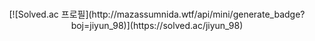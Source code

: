 ### 
<div align="center>
<img src="https://img.shields.io/badge/Spring-6DB33F?style=flat&logo=Spring&logoColor=white"/>
                                                                                            </div>

<div align="center">
[![Solved.ac
프로필](http://mazassumnida.wtf/api/mini/generate_badge?boj=jiyun_98)](https://solved.ac/jiyun_98)
                   </div>

<!--
**jiyunlog/jiyunlog** is a ✨ _special_ ✨ repository because its `README.md` (this file) appears on your GitHub profile.

Here are some ideas to get you started:

- 🔭 I’m currently working on ...
- 🌱 I’m currently learning ...
- 👯 I’m looking to collaborate on ...
- 🤔 I’m looking for help with ...
- 💬 Ask me about ...
- 📫 How to reach me: ...
- 😄 Pronouns: ...
- ⚡ Fun fact: ...
-->
